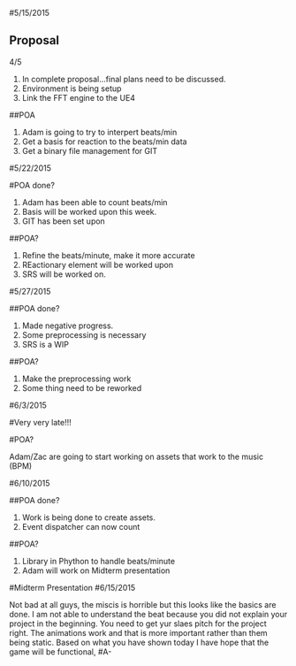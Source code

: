 #5/15/2015

## Proposal
4/5
1. In complete proposal...final plans need to be discussed.
2. Environment is being setup
3. Link the FFT engine to the UE4

##POA

1. Adam is going to try to interpert beats/min
2. Get a basis for reaction to the beats/min data
3. Get a binary file management for GIT

#5/22/2015

#POA done?

1. Adam has been able to count beats/min
2. Basis will be worked upon this week.
3. GIT has been set upon

##POA?

1. Refine the beats/minute, make it more accurate
2. REactionary element will be worked upon
3. SRS will be worked on.

#5/27/2015

##POA done?
1. Made negative progress.
2. Some preprocessing is necessary
3. SRS is a WIP

##POA?

1. Make the preprocessing work 
2. Some thing need to be reworked

#6/3/2015

#Very very late!!!

#POA?

Adam/Zac are going to start working on assets that work to the music (BPM)

#6/10/2015

##POA done?

1. Work is being done to create assets.
2. Event dispatcher can now count

##POA?

1. Library in Phython to handle beats/minute 
2. Adam will work on Midterm presentation

#Midterm Presentation
#6/15/2015

Not bad at all guys, the miscis is horrible but this looks like the basics are done. 
I am not able to understand the beat because you did not explain your project in the beginning.
You need to get yur slaes pitch for the project right. The animations work and that is more important rather than them being static.
Based on what you have shown today I have hope that the game will be functional, #A-




